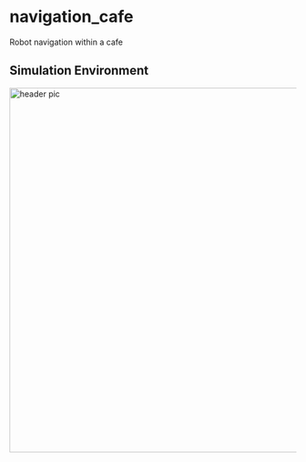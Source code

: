 # navigation_cafe
Robot navigation within a cafe

## Simulation Environment
<img src="https://github.com/k-jayanth/navigation_cafe/tree/main/media/Screenshot.png" width="640" alt="header pic"/>
